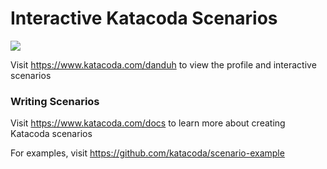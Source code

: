 # Interactive Katacoda Scenarios

[![](http://shields.katacoda.com/katacoda/danduh/count.svg)](https://www.katacoda.com/danduh "Get your profile on Katacoda.com")

Visit https://www.katacoda.com/danduh to view the profile and interactive scenarios

### Writing Scenarios
Visit https://www.katacoda.com/docs to learn more about creating Katacoda scenarios

For examples, visit https://github.com/katacoda/scenario-example
